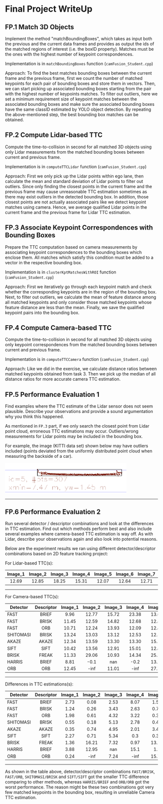 # Final Project WriteUp

## FP.1 Match 3D Objects

Implement the method "matchBoundingBoxes", which takes as input both the previous and the current data frames and provides as output the ids of the matched regions of interest (i.e. the boxID property). Matches must be the ones with the highest number of keypoint correspondences.

Implementation is in `matchBoundingBoxes` function (`camFusion_Student.cpp`)

Approach: To find the best matches bounding boxes between the current frame and the previous frame, first we count the number of matched keypoints for each pair of bounding boxes and store them in vectors. Then, we can start picking up associated bounding boxes starting from the pair with the highest number of keypoints matches. To filter out outliers, here we set a minimum requirement size of keypoint matches between the associated bounding boxes and make sure the associated bounding boxes have the same classID estimated by YOLO object detection. By repeating the above-mentioned step, the best bounding box matches can be obtained.

## FP.2 Compute Lidar-based TTC

Compute the time-to-collision in second for all matched 3D objects using only Lidar measurements from the matched bounding boxes between current and previous frame.

Implementation is in `computeTTCLidar` function (`camFusion_Student.cpp`)

Approach: First we only pick up the Lidar points within ego lane, then calculate the mean and standard deviation of Lidar points to filter out outliers. Since only finding the closest points in the current frame and the previous frame may cause unreasonable TTC estimation sometimes as there may exist outliers in the detected bounding box. In addition, those closest points are not actually associated pairs like we detect keypoint matches using camera. Hence, we average qualified Lidar points in the current frame and the previous frame for Lidar TTC estimation.

## FP.3 Associate Keypoint Correspondences with Bounding Boxes

Prepare the TTC computation based on camera measurements by associating keypoint correspondences to the bounding boxes which enclose them. All matches which satisfy this condition must be added to a vector in the respective bounding box.

Implementation is in `clusterKptMatchesWithROI` function (`camFusion_Student.cpp`)

Approach: First we iteratively go through each keypoint match and check whether the corresponding keypoints are in the region of the bounding box. Next, to filter out outliers, we calculate the mean of feature distance among all matched keypoints and only consider those matched keypoints whose feature distance are less than the mean. Finally, we save the qualified keypoint pairs into the bounding box.

## FP.4 Compute Camera-based TTC

Compute the time-to-collision in second for all matched 3D objects using only keypoint correspondences from the matched bounding boxes between current and previous frame.

Implementation is in `computeTTCCamera` function (`camFusion_Student.cpp`)

Approach: Like we did in the exercise, we calculate distance ratios between matched keypoints obtained from task 3. Then we pick up the median of all distance ratios for more accurate camera TTC estimation.

## FP.5 Performance Evaluation 1

Find examples where the TTC estimate of the Lidar sensor does not seem plausible. Describe your observations and provide a sound argumentation why you think this happened.

As mentioned in `FP.3` part, if we only search the closest point from Lidar point cloud, erroneous TTC estimations may occur. Outliers/wrong measurements for Lidar points may be included in the bounding box.

For example, the image (KITTI data set) shown below may have outliers included (points deviated from the uniformly distributed point cloud when measuring the backside of a car).

<img src="images/outlier_1.png" width="400">
<hr>

## FP.6 Performance Evaluation 2

Run several detector / descriptor combinations and look at the differences in TTC estimation. Find out which methods perform best and also include several examples where camera-based TTC estimation is way off. As with Lidar, describe your observations again and also look into potential reasons.

Below are the experiment results we ran using different detector/descriptor combinations based on 2D feature tracking project:

For Lidar-based TTC(s):

| Image_1 | Image_2 | Image_3 | Image_4 | Image_5 | Image_6 | Image_7 | Image_8 | Image_9 | Image_10 | 
|:-------:|:-------:|:-------:|:-------:|:-------:|:-------:|:-------:|:-------:|:-------:|:--------:|
| 12.69   | 12.85   | 18.25   | 15.31   | 12.07   | 12.64   | 12.71   | 13.76   | 13.13   | 12.73    |
<hr>

For Camera-based TTC(s):

| Detector  | Descriptor | Image_1 | Image_2 | Image_3 | Image_4 | Image_5 | Image_6 | Image_7 | Image_8 | Image_9 | Image_10 |
|-----------|:----------:|:-------:|:-------:|:-------:|:-------:|:-------:|:-------:|:-------:|:-------:|:-------:|:--------:|
| FAST      | BRIEF      | 9.96    | 12.77   | 15.72   | 23.38   | 13.64   | 12.51   | 10.97   | 11.13   | 12.83   | 12.1     |
| FAST      | BRISK      | 11.45   | 12.59   | 14.82   | 12.68   | 12.82   | 12.59   | 11.61   | 11.3    | 11.71   | 11.37    |
| FAST      | ORB        | 10.71   | 12.24   | 13.93   | 12.09   | 12.45   | 12.55   | 11.49   | 11.97   | 14.15   | 12.93    |
| SHITOMASI | BRISK      | 13.24   | 13.03   | 13.12   | 12.53   | 12.56   | 12.99   | 13.04   | 11.68   | 12.11   | 11.22    |
| AKAZE     | AKAZE      | 12.34   | 13.59   | 13.30   | 13.30   | 15.53   | 13.35   | 15.62   | 14.07   | 13.91   | 11.61    |
| SIFT      | SIFT       | 10.42   | 13.56   | 12.91   | 15.01   | 12.46   | 11.81   | 13.86   | 14.69   | 12.96   | 10.93    |
| BRISK     | FREAK      | 11.33   | 29.06   | 10.93   | 14.34   | 25.33   | 11.84   | 9.78    | 12.89   | 16.95   | 11.25    |
| HARRIS    | BRIEF      | 8.81    | -0.1    | nan     | -0.2    | 13.27   | 13.55   | 12.2    | -0.2    | nan     | -0.2     |
| ORB       | ORB        | 12.45   | -inf    | 11.01   | -inf    | 27.78   | -inf    | 9.15    | nan     | -inf    | 23.97    |
<hr>

Differences in TTC estimations(s):

| Detector  | Descriptor | Image_1 | Image_2 | Image_3 | Image_4 | Image_5 | Image_6 | Image_7 | Image_8 | Image_9 | Image_10 |
|-----------|:----------:|:-------:|:-------:|:-------:|:-------:|:-------:|:-------:|:-------:|:-------:|:-------:|:--------:|
| FAST      | BRIEF      | 2.73    | 0.08    | 2.53    | 8.07    | 1.57    | 0.13    | 1.74    | 2.63    | 0.3     | 0.63     |
| FAST      | BRISK      | 1.24    | 0.26    | 3.43    | 2.63    | 0.75    | 0.05    | 1.1     | 2.46    | 1.42    | 1.36     |
| FAST      | ORB        | 1.98    | 0.61    | 4.32    | 3.22    | 0.38    | 0.09    | 1.22    | 1.79    | 1.02    | 0.2      |
| SHITOMASI | BRISK      | 0.55    | 0.18    | 5.13    | 2.78    | 0.49    | 0.35    | 0.33    | 2.08    | 1.02    | 1.51     |
| AKAZE     | AKAZE      | 0.35    | 0.74    | 4.95    | 2.01    | 3.46    | 0.71    | 2.91    | 0.31    | 0.78    | 1.12     |
| SIFT      | SIFT       | 2.27    | 0.71    | 5.34    | 0.3     | 0.39    | 0.83    | 1.15    | 0.93    | 0.17    | 1.8      |
| BRISK     | FREAK      | 1.36    | 16.21   | 7.32    | 0.97    | 13.26   | 0.8     | 2.93    | 0.87    | 3.82    | 1.43     |
| HARRIS    | BRIEF      | 3.88    | 12.95   | nan     | 15.1    | 1.2     | 0.91    | 0.51    | 13.96   | nan     | 12.93    |
| ORB       | ORB        | 0.24    | -inf    | 7.24    | -inf    | 15.71   | -inf    | 3.56    | nan     | -inf    | 11.24    |
<hr>

As shown in the table above, detector/descriptor combinations `FAST/BRISK`, `FAST/ORB`, `SHITOMASI/BRISK` and `SIFT/SIFT` got the smaller TTC difference comparing to other methods, whereas `HARRIS/BRIEF` and `ORB/ORB` got the worst performance. The reason might be these two combinations got very few matched keypoints in the bounding box, resulting in unreliable Camera TTC estimation.
